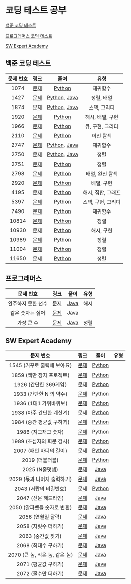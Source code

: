 # 코딩 테스트 공부

[백준 코딩 테스트](#백준-코딩-테스트)

[프로그래머스 코딩 테스트](#프로그래머스)

[SW Expert Academy](#SW-Expert-Academy)

## 백준 코딩 테스트

| 문제 번호 |                     링크                      |                             풀이                             |        유형        |
| :-------: | :-------------------------------------------: | :----------------------------------------------------------: | :----------------: |
|   1074    | [문제](https://www.acmicpc.net/problem/1074)  |                 [Python](./BaekJoon/1074.py)                 |      재귀함수      |
|   1427    | [문제](https://www.acmicpc.net/problem/1427)  | [Python](./BaekJoon/1427/1427.py), [Java](./BaekJoon/1427/Main.java) |     정렬, 배열     |
|   1874    | [문제](https://www.acmicpc.net/problem/1874)  | [Python](./BaekJoon/1874/1874.py), [Java](./BaekJoon/1874/Main.java) |    스택, 그리디    |
|   1920    | [문제](https://www.acmicpc.net/problem/1920)  |                 [Python](./BaekJoon/1920.py)                 |  해시, 배열, 구현  |
|   1966    | [문제](https://www.acmicpc.net/problem/1966)  |                 [Python](./BaekJoon/1966.py)                 |  큐, 구현, 그리디  |
|   2110    | [문제](https://www.acmicpc.net/problem/2110)  |                          [Python]()                          |     이진 탐색      |
|   2747    | [문제](https://www.acmicpc.net/problem/2747)  | [Python](./BaekJoon/2747/2747.py), [Java](./BaekJoon/2747/Main.java) |      재귀함수      |
|   2750    | [문제](https://www.acmicpc.net/problem/2750)  | [Python](./BaekJoon/2750/2750.py), [Java](./BaekJoon/2750/Main.java) |        정렬        |
|   2751    | [문제](https://www.acmicpc.net/problem/2751)  |                 [Python](./BaekJoon/2751.py)                 |        정렬        |
|   2798    | [문제](https://www.acmicpc.net/problem/2798)  |                 [Python](./BaekJoon/2798.py)                 |  배열, 완전 탐색   |
|   2920    | [문제](https://www.acmicpc.net/problem/2920)  |                 [Python](./BaekJoon/2920.py)                 |     배열, 구현     |
|   4195    | [문제](https://www.acmicpc.net/problem/4195)  |                 [Python](./BaekJoon/4195.py)                 | 해시, 집합, 그래프 |
|   5397    | [문제](https://www.acmicpc.net/problem/5397)  |                 [Python](./BaekJoon/5397.py)                 | 스택, 구현, 그리디 |
|   7490    | [문제](https://www.acmicpc.net/problem/7490)  |                 [Python](./BaekJoon/7490.py)                 |      재귀함수      |
|   10814   | [문제](https://www.acmicpc.net/problem/10814) |                [Python](./BaekJoon/10814.py)                 |        정렬        |
|   10930   | [문제](https://www.acmicpc.net/problem/10930) |                [Python](./BaekJoon/10930.py)                 |     해시, 구현     |
|   10989   | [문제](https://www.acmicpc.net/problem/10989) |                [Python](./BaekJoon/10989.py)                 |        정렬        |
|   11004   | [문제](https://www.acmicpc.net/problem/11004) |                [Python](./BaekJoon/11004.py)                 |        정렬        |
|   11650   | [문제](https://www.acmicpc.net/problem/11650) |                [Python](./BaekJoon/11650.py)                 |        정렬        |



## 프로그래머스

|     문제 번호      |                             링크                             |                 풀이                  | 유형 |
| :----------------: | :----------------------------------------------------------: | :-----------------------------------: | :--: |
| 완주하지 못한 선수 | [문제](https://programmers.co.kr/learn/courses/30/lessons/42576) | [Java](./Programmers/42576/Main.java) | 해시 |
|  같은 숫자는 싫어  | [문제](https://programmers.co.kr/learn/courses/30/lessons/12906) | [Java](./Programmers/12906/Main.java) |      |
|     가장 큰 수     | [문제](https://programmers.co.kr/learn/courses/30/lessons/42746) | [Java](./Programmers/42746/Main.java) | 정렬 |



## SW Expert Academy

|           문제 번호            |                             링크                             |                     풀이                     | 유형 |
| :----------------------------: | :----------------------------------------------------------: | :------------------------------------------: | :--: |
|  1545 (거꾸로 출력해 보아요)   | [문제](https://swexpertacademy.com/main/code/problem/problemDetail.do?contestProbId=AV2gbY0qAAQBBAS0&categoryId=AV2gbY0qAAQBBAS0&categoryType=CODE) | [Python](./SWExpertAcademy/1545/Solution.py) |      |
|   1859 (백만 장자 프로젝트)    | [문제](https://swexpertacademy.com/main/code/problem/problemDetail.do?contestProbId=AV5LrsUaDxcDFAXc) | [Python](./SWExpertAcademy/1859/Solution.py) |      |
|     1926 (간단한 369게임)      | [문제](https://swexpertacademy.com/main/code/problem/problemDetail.do?contestProbId=AV5PTeo6AHUDFAUq&categoryId=AV5PTeo6AHUDFAUq&categoryType=CODE) | [Python](./SWExpertAcademy/1926/Solution.py) |      |
|    1933 (간단한 N 의 약수)     | [문제](https://swexpertacademy.com/main/code/problem/problemDetail.do?contestProbId=AV5PhcWaAKIDFAUq&categoryId=AV5PhcWaAKIDFAUq&categoryType=CODE) | [Python](./SWExpertAcademy/1933/Solution.py) |      |
|     1936 (1대1 가위바위보)     | [문제](https://swexpertacademy.com/main/code/problem/problemDetail.do?contestProbId=AV5PjKXKALcDFAUq&categoryId=AV5PjKXKALcDFAUq&categoryType=CODE) | [Python](./SWExpertAcademy/1936/Solution.py) |      |
|   1938 (아주 간단한 계산기)    | [문제](https://swexpertacademy.com/main/code/problem/problemDetail.do?contestProbId=AV5PjsYKAMIDFAUq&categoryId=AV5PjsYKAMIDFAUq&categoryType=CODE) | [Python](./SWExpertAcademy/1938/Solution.py) |      |
|   1984 (중간 평균값 구하기)    | [문제](https://swexpertacademy.com/main/code/problem/problemDetail.do?contestProbId=AV5Pw_-KAdcDFAUq&categoryId=AV5Pw_-KAdcDFAUq&categoryType=CODE) | [Python](./SWExpertAcademy/1984/Solution.py) |      |
|      1986 (지그재그 숫자)      | [문제](https://swexpertacademy.com/main/code/problem/problemDetail.do?contestProbId=AV5PxmBqAe8DFAUq&categoryId=AV5PxmBqAe8DFAUq&categoryType=CODE) | [Python](./SWExpertAcademy/1986/Solution.py) |      |
|   1989 (초심자의 회문 검사)    | [문제](https://swexpertacademy.com/main/code/problem/problemDetail.do?contestProbId=AV5PyTLqAf4DFAUq&categoryId=AV5PyTLqAf4DFAUq&categoryType=CODE) | [Python](./SWExpertAcademy/1989/Solution.py) |      |
|    2007 (패턴 마디의 길이)     | [문제](https://swexpertacademy.com/main/code/problem/problemDetail.do?contestProbId=AV5PhcWaAKIDFAUq&categoryId=AV5PhcWaAKIDFAUq&categoryType=CODE) | [Python](./SWExpertAcademy/2007/Solution.py) |      |
|        2019 (더블더블)         | [문제](https://swexpertacademy.com/main/code/problem/problemDetail.do?contestProbId=AV5QDEX6AqwDFAUq&categoryId=AV5QDEX6AqwDFAUq&categoryType=CODE) | [Python](./SWExpertAcademy/2019/Solution.py) |      |
|         2025 (N줄덧셈)         | [문제](https://swexpertacademy.com/main/code/problem/problemDetail.do?contestProbId=AV5QFZtaAscDFAUq&categoryId=AV5QFZtaAscDFAUq&categoryType=CODE) | [Java](./SWExpertAcademy/2025/Solution.java) |      |
|  2029 (몫과 나머지 출력하기)   | [문제](https://swexpertacademy.com/main/code/problem/problemDetail.do?contestProbId=AV5QGNvKAtEDFAUq&categoryId=AV5QGNvKAtEDFAUq&categoryType=CODE) | [Java](./SWExpertAcademy/2029/Solution.java) |      |
|     2043 (서랍의 비밀번호)     | [문제](https://swexpertacademy.com/main/code/problem/problemDetail.do?contestProbId=AV5QJ_8KAx8DFAUq&categoryId=AV5QJ_8KAx8DFAUq&categoryType=CODE) | [Python](./SWExpertAcademy/2043/Solution.py) |      |
|      2047 (신문 헤드라인)      | [문제](https://swexpertacademy.com/main/code/problem/problemDetail.do?contestProbId=AV5QKsLaAy0DFAUq&categoryId=AV5QKsLaAy0DFAUq&categoryType=CODE) | [Java](./SWExpertAcademy/2047/Solution.java) |      |
|  2050 (알파벳을 숫자로 변환)   | [문제](https://swexpertacademy.com/main/code/problem/problemDetail.do?contestProbId=AV5QLGxKAzQDFAUq&categoryId=AV5QLGxKAzQDFAUq&categoryType=CODE) | [Java](./SWExpertAcademy/2050/Solution.java) |      |
|       2056 (연월일 달력)       | [문제](https://swexpertacademy.com/main/code/problem/problemDetail.do?contestProbId=AV5QLkdKAz4DFAUq&categoryId=AV5QLkdKAz4DFAUq&categoryType=CODE) | [Java](./SWExpertAcademy/2056/Solution.java) |      |
|      2058 (자릿수 더하기)      | [문제](https://swexpertacademy.com/main/code/problem/problemDetail.do?contestProbId=AV5QPRjqA10DFAUq&categoryId=AV5QPRjqA10DFAUq&categoryType=CODE) | [Java](./SWExpertAcademy/2058/Solution.java) |      |
|       2063 (중간값 찾기)       | [문제](https://swexpertacademy.com/main/code/problem/problemDetail.do?contestProbId=AV5QPsXKA2UDFAUq&categoryId=AV5QPsXKA2UDFAUq&categoryType=CODE) | [Java](./SWExpertAcademy/2063/Solution.java) |      |
|      2068 (최대수 구하기)      | [문제](https://swexpertacademy.com/main/code/problem/problemDetail.do?contestProbId=AV5QQhbqA4QDFAUq&categoryId=AV5QQhbqA4QDFAUq&categoryType=CODE) | [Java](./SWExpertAcademy/2068/Solution.java) |      |
| 2070 (큰 놈, 작은 놈, 같은 놈) | [문제](https://swexpertacademy.com/main/code/problem/problemDetail.do?contestProbId=AV5QQ6qqA40DFAUq&categoryId=AV5QQ6qqA40DFAUq&categoryType=CODE) | [Java](./SWExpertAcademy/2070/Solution.java) |      |
|      2071 (평균값 구하기)      | [문제](https://swexpertacademy.com/main/code/problem/problemDetail.do?contestProbId=AV5QRnJqA5cDFAUq&categoryId=AV5QRnJqA5cDFAUq&categoryType=CODE) | [Java](./SWExpertAcademy/2071/Solution.java) |      |
|      2072 (홀수만 더하기)      | [문제](https://swexpertacademy.com/main/code/problem/problemDetail.do?contestProbId=AV5QSEhaA5sDFAUq#none) | [Java](./SWExpertAcademy/2072/Solution.java) |      |

